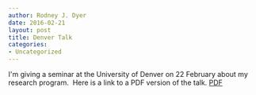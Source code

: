 ```yaml
---
author: Rodney J. Dyer
date: 2016-02-21
layout: post
title: Denver Talk
categories: 
- Uncategorized
---
```

I'm giving a seminar at the University of Denver on 22 February about my research program.  Here is a link to a PDF version of the talk.
[PDF](https://drive.google.com/file/d/0B0T81CzLjtfPTFdKMl9PYVZUT2c/view?usp=sharing)
